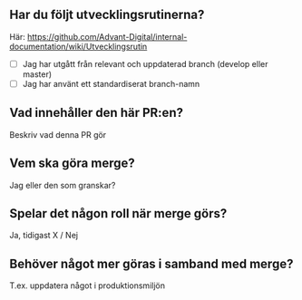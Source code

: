 ## Har du följt utvecklingsrutinerna?
Här: https://github.com/Advant-Digital/internal-documentation/wiki/Utvecklingsrutin
- [ ] Jag har utgått från relevant och uppdaterad branch (develop eller master)
- [ ] Jag har använt ett standardiserat branch-namn

## Vad innehåller den här PR:en?
Beskriv vad denna PR gör

## Vem ska göra merge?
Jag eller den som granskar?

## Spelar det någon roll när merge görs?
Ja, tidigast X / Nej

## Behöver något mer göras i samband med merge?
T.ex. uppdatera något i produktionsmiljön
